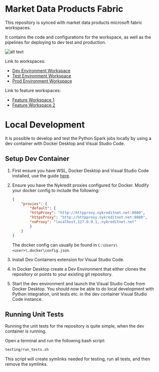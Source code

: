 # Market Data Products Fabric
This repository is synced with market data products microsoft fabric workspaces. 

It contains the code and configurations for the workspace, as well as the pipelines for deploying to dev test and production.

![alt text](https://learn.microsoft.com/en-us/fabric/cicd/media/manage-deployment/git-build.png "Title")

Link to workspaces:

- [Dev Environment Workspace](https://app.fabric.microsoft.com/groups/e7787afa-5823-4d22-8ca2-af0f38d1a339)
- [Test Environment Workspace](https://app.fabric.microsoft.com/groups/cb5044bf-b47b-4a8b-939e-2fb21e235985)
- [Prod Environment Workspace](https://app.fabric.microsoft.com/groups/472e684d-212d-49c0-a3f1-0b2d0756dc19)

Link to feature workspaces:

- [Feature Workspace 1](https://app.fabric.microsoft.com/groups/a9b81e29-69e9-43e5-a605-81643ce56b09)
- [Feature Workspace 2](https://app.fabric.microsoft.com/groups/63831729-0c77-4bf0-8519-4118b7d522dd)

# Local Development
It is possible to develop and test the Python Spark jobs locally by using a dev container with Docker
Desktop and Visual Studio Code. 

## Setup Dev Container
1) First ensure you have WSL, Docker Desktop and Visual Studio Code installed, use the guide
[here](https://wiki.tools.nykredit.it/pages/viewpage.action?spaceKey=SDP&title=Windows+Subsystem+for+Linux+%28WSL%29+in+Nykredit).

2) Ensure you have the Nykredit proxies configured for Docker. Modify your docker config to include the following:

    ```json
    {
        "proxies": {
            "default": {
            "httpProxy": "http://httpproxy.nykreditnet.net:8080",
            "httpsProxy": "http://httpproxy.nykreditnet.net:8080",
            "noProxy": "localhost,127.0.0.1,.nykreditnet.net"
            }
        }
    }
    ```
    The docker config can usually be found in `C:\Users\<user>\.docker\config.json`.

3) Install Dev Containers extension for Visual Studio Code.

4) In Docker Desktop create a Dev Environment that either clones the repository or points to your existing
git repository.

5) Start the dev environment and launch the Visual Studio Code from Docker Desktop. You should now be able
to do local development with Python integration, unit tests etc. in the dev container Visual Studio Code
instance.

## Running Unit Tests
Running the unit tests for the repository is quite simple, when the dev container is running.

Open a terminal and run the following bash script:

```bash
testing/run_tests.sh
```

This script will create symlinks needed for testing, run all tests, and then remove the symlinks. 
